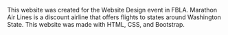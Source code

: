 This website was created for the Website Design event in FBLA.
Marathon Air Lines is a discount airline that offers flights to states around Washington State.
This website was made with HTML, CSS, and Bootstrap.
